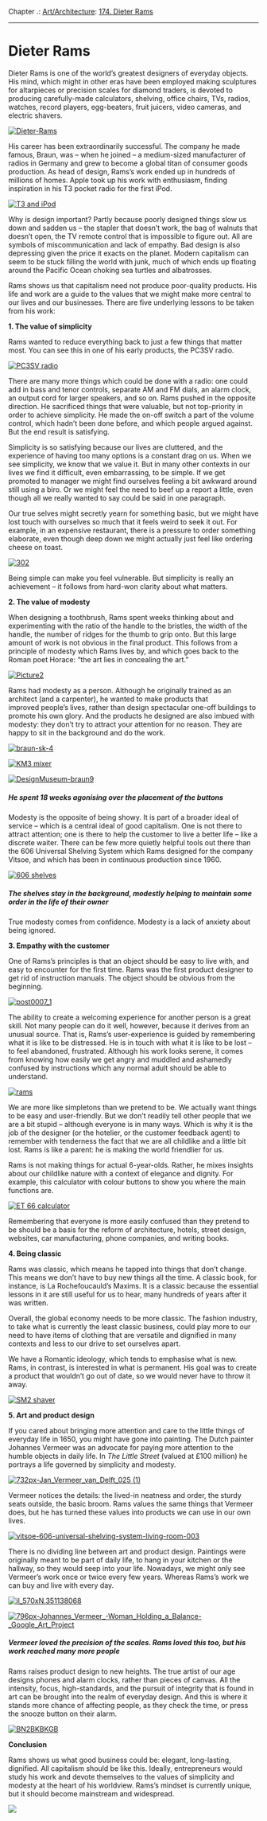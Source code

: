 Chapter .: [Art/Architecture](https://www.theschooloflife.com/thebookoflife/category/leisure/artarchitecture/): [174. Dieter Rams](https://www.theschooloflife.com/thebookoflife/dieter-rams/)

* * *

# Dieter Rams

Dieter Rams is one of the world’s greatest designers of everyday objects. His mind, which might in other eras have been employed making sculptures for altarpieces or precision scales for diamond traders, is&nbsp;devoted to producing carefully-made calculators, shelving, office chairs, TVs, radios, watches, record players, egg-beaters, fruit juicers, video cameras, and electric shavers.

[![Dieter-Rams](https://www.theschooloflife.com/thebookoflife/wp-content/uploads/2015/07/Dieter-Rams.jpg)](http://www.thebookoflife.org/wp-content/uploads/2015/07/Dieter-Rams.jpg)

His career has been&nbsp;extraordinarily successful. The company he made famous, Braun, was – when he joined – a medium-sized manufacturer of radios in Germany and grew to become a global titan of consumer goods production. As head of design, Rams’s work ended up in hundreds of millions of homes. Apple took up his work with enthusiasm, finding inspiration in his T3 pocket radio for the first iPod.

[![T3 and iPod](https://www.theschooloflife.com/thebookoflife/wp-content/uploads/2015/07/T3-and-iPod.jpg)](http://www.thebookoflife.org/wp-content/uploads/2015/07/T3-and-iPod.jpg)

Why is design important? Partly because poorly designed things slow us down and sadden us – the stapler that doesn’t work, the bag of walnuts that doesn’t open, the TV remote control that is impossible to figure out. All are symbols of miscommunication and lack of empathy. Bad design is also depressing given the price it exacts on the planet. Modern capitalism can seem to be stuck filling the world with junk, much of which ends up floating around the Pacific Ocean choking sea turtles and albatrosses.

Rams shows us that capitalism need not produce&nbsp;poor-quality products. His life and work are a guide to the values that&nbsp;we might make more central to our lives and our businesses. There are five underlying lessons to be taken from his work:

**1. The value of simplicity**

Rams wanted to reduce everything back to just a&nbsp;few things that matter most. You can see this in one of his early products, the PC3SV radio.

[![PC3SV radio](https://www.theschooloflife.com/thebookoflife/wp-content/uploads/2015/07/PC3SV-radio1.jpg)](http://www.thebookoflife.org/wp-content/uploads/2015/07/PC3SV-radio1.jpg)

There are many more things which could be done with a radio: one could add in bass and tenor controls, separate AM and FM dials, an alarm clock, an output cord for larger speakers, and so on. Rams pushed in the opposite direction. He sacrificed things that&nbsp;were valuable, but not top-priority in order to achieve simplicity. He made the on-off switch a part of the volume control, which hadn’t been done before, and which people argued against. But the end result is satisfying.

Simplicity is so satisfying because our lives are cluttered, and the experience of having too many options is a constant drag on us. When we see simplicity, we know that we value it. But in many other contexts in our lives we find it difficult, even embarrassing, to be simple. If we get promoted to manager we might find ourselves feeling a bit awkward around still using a biro. Or we might feel the need to beef up a report a little, even though all we really wanted to say could be said in one paragraph.

Our true&nbsp;selves might secretly yearn for something basic, but we might have lost touch with ourselves so much that it feels weird to seek it out. For example, in an expensive restaurant, there is a pressure to order something elaborate, even though deep down we might actually just feel like ordering cheese on toast.

[![302](https://www.theschooloflife.com/thebookoflife/wp-content/uploads/2015/07/302.jpg)](http://www.thebookoflife.org/wp-content/uploads/2015/07/302.jpg)

Being simple can make you feel vulnerable. But simplicity is really an achievement – it follows from hard-won clarity about what matters.

**2. The value of modesty**

When designing a toothbrush, Rams spent weeks thinking about and experimenting with the ratio of the handle to the bristles, the width of the handle, the number of ridges for the thumb to grip onto. But this large amount of work is not obvious in the final product. This follows from a principle of modesty which Rams lives by, and which goes back to the Roman poet Horace: “the art lies in concealing the art.”

[![Picture2](https://www.theschooloflife.com/thebookoflife/wp-content/uploads/2015/07/Picture2.png)](http://www.thebookoflife.org/wp-content/uploads/2015/07/Picture2.png)

Rams had modesty as a person. Although he originally trained as an architect (and a carpenter), he wanted to make products that improved&nbsp;people’s lives, rather than design spectacular one-off buildings to promote his own glory. And the products he designed are also imbued with modesty: they don’t try to attract your attention for no reason. They are happy to sit in the background and do the work.

[![braun-sk-4](https://www.theschooloflife.com/thebookoflife/wp-content/uploads/2015/07/braun-sk-4.jpg)](http://www.thebookoflife.org/wp-content/uploads/2015/07/braun-sk-4.jpg)

[![KM3 mixer](https://www.theschooloflife.com/thebookoflife/wp-content/uploads/2015/07/KM3-mixer.jpg)](http://www.thebookoflife.org/wp-content/uploads/2015/07/KM3-mixer.jpg)

[![DesignMuseum-braun9](https://www.theschooloflife.com/thebookoflife/wp-content/uploads/2015/07/DesignMuseum-braun9.jpg)](http://www.thebookoflife.org/wp-content/uploads/2015/07/DesignMuseum-braun9.jpg)

##### He spent 18 weeks agonising over the placement of the buttons

Modesty is the opposite of being showy. It is part of a broader ideal of service – which is a central ideal of good capitalism. One is not there to attract attention; one is there to help the customer to live a better life – like a discrete waiter. There can be few more quietly helpful tools out there than the 606 Universal Shelving System which Rams designed for the company Vitsoe, and which has been in continuous production since 1960.

[![606 shelves](https://www.theschooloflife.com/thebookoflife/wp-content/uploads/2015/07/606-shelves.jpg)](http://www.thebookoflife.org/wp-content/uploads/2015/07/606-shelves.jpg)

##### The shelves stay in the background, modestly helping to maintain some order in the life of their owner

True modesty comes from confidence. Modesty is a lack of anxiety about being ignored.

**3. Empathy with the customer**

One of Rams’s principles is that an object should be easy to live with, and easy to encounter for the first time. Rams was the first product designer to get rid of instruction manuals. The object should be obvious from the beginning.

[![post0007_1](https://www.theschooloflife.com/thebookoflife/wp-content/uploads/2015/07/post0007_1.jpg)](http://www.thebookoflife.org/wp-content/uploads/2015/07/post0007_1.jpg)

The ability to create a welcoming experience for another person is a great skill. Not many people can do it well, however, because it derives from an unusual source. That is, Rams’s user-experience is guided by remembering what it is like to be distressed. He is in touch with what it is like to be lost – to feel abandoned, frustrated. Although his work looks serene, it comes from knowing how easily we get angry and muddled and ashamedly confused by instructions which any normal adult should be able to understand.

[![rams](https://www.theschooloflife.com/thebookoflife/wp-content/uploads/2015/07/rams.jpg)](http://www.thebookoflife.org/wp-content/uploads/2015/07/rams.jpg)

We are more like simpletons than we pretend to be. We actually want things to be easy and user-friendly. But we don’t readily tell other people that we are a bit stupid – although everyone is in many ways. Which is why it is the job of the designer (or the hotelier, or the customer feedback agent) to remember with tenderness the fact that we are all childlike and a little bit lost. Rams is like a parent: he is making the world friendlier for us.&nbsp;

Rams is not making things for actual 6-year-olds. Rather, he mixes insights about our childlike nature with a context of elegance and dignity. For example, this calculator with colour buttons to show you where the main functions are.

[![ET 66 calculator](https://www.theschooloflife.com/thebookoflife/wp-content/uploads/2015/07/ET-66-calculator.jpg)](http://www.thebookoflife.org/wp-content/uploads/2015/07/ET-66-calculator.jpg)

Remembering that everyone is more easily confused than they pretend to be should be a basis for the reform of architecture, hotels, street design, websites, car manufacturing, phone companies, and writing books.

**4. Being classic**

Rams was classic, which means he tapped into things that don’t change. This means we don’t have to buy new things all the time. A classic book, for instance, is La Rochefoucauld’s Maxims. It is a classic because the essential lessons in it are still useful for us to hear, many hundreds of years after it was written.

Overall, the global economy needs to be more classic. The fashion industry, to take what is currently the least classic business, could play more to our need to have items of clothing that are versatile and dignified in many contexts and less to our drive to set ourselves apart.

We have a Romantic ideology, which tends to emphasise what is new. Rams, in contrast, is interested in what is permanent. His goal was to create a product that wouldn’t go out of date, so we would never have to throw it away.

[![SM2 shaver](https://www.theschooloflife.com/thebookoflife/wp-content/uploads/2015/07/SM2-shaver.jpg)](http://www.thebookoflife.org/wp-content/uploads/2015/07/SM2-shaver.jpg)

**5. Art and product design**

If you cared about bringing more attention and care to the little things of everyday life in 1650, you might have gone into painting. The Dutch painter Johannes Vermeer was an advocate for paying more attention to the humble objects in daily life. In _The Little Street_ (valued at £100 million) he portrays a life governed by simplicity and modesty.

[![732px-Jan_Vermeer_van_Delft_025 (1)](https://www.theschooloflife.com/thebookoflife/wp-content/uploads/2015/07/732px-Jan_Vermeer_van_Delft_025-1.jpg)](http://www.thebookoflife.org/wp-content/uploads/2015/07/732px-Jan_Vermeer_van_Delft_025-1.jpg)

Vermeer notices the details: the lived-in neatness and order, the sturdy seats outside, the basic broom. Rams values the same things that Vermeer does, but he has turned these values into products we can use in our own lives.

[![vitsoe-606-universal-shelving-system-living-room-003](https://www.theschooloflife.com/thebookoflife/wp-content/uploads/2015/07/vitsoe-606-universal-shelving-system-living-room-003.jpg)](http://www.thebookoflife.org/wp-content/uploads/2015/07/vitsoe-606-universal-shelving-system-living-room-003.jpg)

There is no dividing line between art and product design. Paintings were originally meant to be part of daily life, to hang in your kitchen or the hallway, so they would seep into your life. Nowadays, we might only see Vermeer’s work once or twice every few years. Whereas Rams’s work we can buy and live with every day.

[![il_570xN.351138068](https://www.theschooloflife.com/thebookoflife/wp-content/uploads/2015/07/il_570xN.351138068.jpg)](http://www.thebookoflife.org/wp-content/uploads/2015/07/il_570xN.351138068.jpg)

[![796px-Johannes_Vermeer_-_Woman_Holding_a_Balance_-_Google_Art_Project](https://www.theschooloflife.com/thebookoflife/wp-content/uploads/2015/07/796px-Johannes_Vermeer_-_Woman_Holding_a_Balance_-_Google_Art_Project.jpg)](http://www.thebookoflife.org/wp-content/uploads/2015/07/796px-Johannes_Vermeer_-_Woman_Holding_a_Balance_-_Google_Art_Project.jpg)

##### Vermeer loved the precision of the scales. Rams loved this too, but his work reached many more people

Rams raises product design to new heights. The true artist of our age designs phones and alarm clocks, rather than pieces of canvas. All the intensity, focus, high-standards, and the pursuit of integrity that is found in art can be brought into the realm of everyday design. And this is where it stands more chance of affecting people, as they check the time, or press the snooze button on their alarm.

[![BN2BKBKGB](https://www.theschooloflife.com/thebookoflife/wp-content/uploads/2015/07/BN2BKBKGB.jpg)](http://www.thebookoflife.org/wp-content/uploads/2015/07/BN2BKBKGB.jpg)

**Conclusion**

Rams shows us what good business could be: elegant, long-lasting, dignified. All capitalism should be like this. Ideally, entrepreneurs would study his work and devote themselves to the values of simplicity and modesty at the heart of his worldview. Rams’s mindset is currently unique, but it should become mainstream&nbsp;and widespread.

[![](https://img.youtube.com/vi/nXwpn90Gdec/0.jpg)](https://www.youtube.com/embed/nXwpn90Gdec '')
